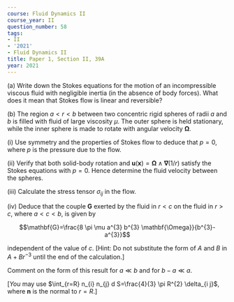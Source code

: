 ```yaml
---
course: Fluid Dynamics II
course_year: II
question_number: 58
tags:
- II
- '2021'
- Fluid Dynamics II
title: Paper 1, Section II, 39A
year: 2021
---
```




(a) Write down the Stokes equations for the motion of an incompressible viscous fluid with negligible inertia (in the absence of body forces). What does it mean that Stokes flow is linear and reversible?

(b) The region $a<r<b$ between two concentric rigid spheres of radii $a$ and $b$ is filled with fluid of large viscosity $\mu$. The outer sphere is held stationary, while the inner sphere is made to rotate with angular velocity $\boldsymbol{\Omega}$.

(i) Use symmetry and the properties of Stokes flow to deduce that $p=0$, where $p$ is the pressure due to the flow.

(ii) Verify that both solid-body rotation and $\mathbf{u}(\mathbf{x})=\boldsymbol{\Omega} \wedge \boldsymbol{\nabla}(1 / r)$ satisfy the Stokes equations with $p=0$. Hence determine the fluid velocity between the spheres.

(iii) Calculate the stress tensor $\sigma_{i j}$ in the flow.

(iv) Deduce that the couple $\mathbf{G}$ exerted by the fluid in $r<c$ on the fluid in $r>c$, where $a<c<b$, is given by

$$\mathbf{G}=\frac{8 \pi \mu a^{3} b^{3} \mathbf{\Omega}}{b^{3}-a^{3}}$$

independent of the value of $c$. [Hint: Do not substitute the form of $A$ and $B$ in $A+B r^{-3}$ until the end of the calculation.]

Comment on the form of this result for $a \ll b$ and for $b-a \ll a$.

$\left[Y o u\right.$ may use $\int_{r=R} n_{i} n_{j} d S=\frac{4}{3} \pi R^{2} \delta_{i j}$, where $\mathbf{n}$ is the normal to $\left.r=R .\right]$